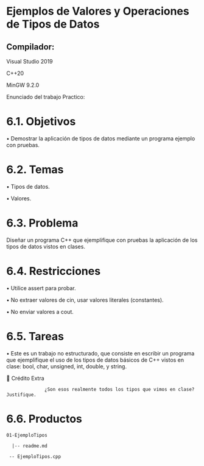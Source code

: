 # Ejemplos de Valores y Operaciones de Tipos de Datos

## Compilador:
Visual Studio 2019

C++20

MinGW 9.2.0

Enunciado del trabajo Practico:

# 6.1. Objetivos

• Demostrar la aplicación de tipos de datos mediante un programa ejemplo con
pruebas.

# 6.2. Temas

• Tipos de datos.

• Valores.

# 6.3. Problema

Diseñar un programa C++ que ejemplifique con pruebas la aplicación de los tipos
de datos vistos en clases.

# 6.4. Restricciones

• Utilice assert para probar.

• No extraer valores de cin, usar valores literales (constantes).

• No enviar valores a cout.


# 6.5. Tareas

• Este es un trabajo no estructurado, que consiste en escribir un programa que
ejemplifique el uso de los tipos de datos básicos de C++ vistos en clase: bool,
char, unsigned, int, double, y string.

:bookmark_tabs:   Crédito Extra

                  ¿Son esos realmente todos los tipos que vimos en clase? Justifique.
                  
# 6.6. Productos
```
01-EjemploTipos

  |-- readme.md
 
 -- EjemploTipos.cpp
 ```
